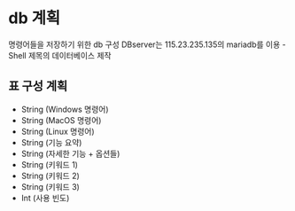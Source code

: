 # db 계획
명령어들을 저장하기 위한 db 구성
DBserver는 115.23.235.135의 mariadb를 이용 - Shell 제목의 데이터베이스 제작
## 표 구성 계획
- String (Windows 명령어) 
- String (MacOS 명령어)
- String (Linux 명령어)
- String (기능 요약)
- String (자세한 기능 + 옵션들) 
- String (키워드 1)
- String (키워드 2)
- String (키워드 3)
- Int (사용 빈도)


